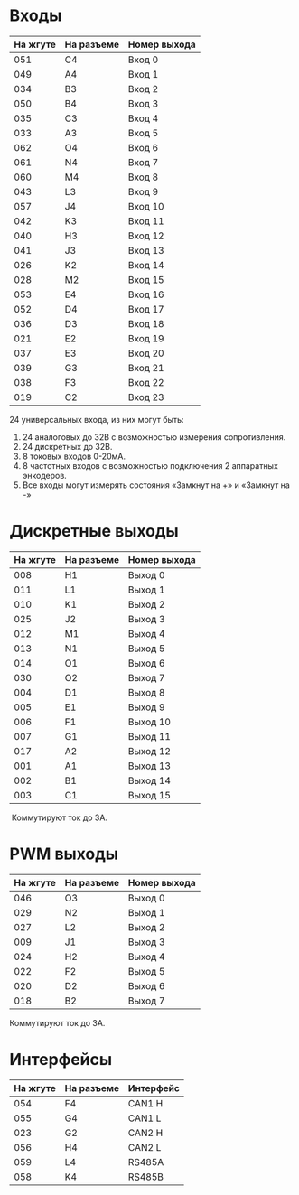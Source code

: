 
# Входы

| На жгуте | На разъеме | Номер выхода |
| -------- | ---------- | ------------ |
| 051      | C4         | Вход 0       |
| 049      | A4         | Вход 1       |
| 034      | B3         | Вход 2       |
| 050      | B4         | Вход 3       |
| 035      | C3         | Вход 4       |
| 033      | A3         | Вход 5       |
| 062      | O4         | Вход 6       |
| 061      | N4         | Вход 7       |
| 060      | M4         | Вход 8       |
| 043      | L3         | Вход 9       |
| 057      | J4         | Вход 10      |
| 042      | K3         | Вход 11      |
| 040      | H3         | Вход 12      |
| 041      | J3         | Вход 13      |
| 026      | K2         | Вход 14      |
| 028      | M2         | Вход 15      |
| 053      | E4         | Вход 16      |
| 052      | D4         | Вход 17      |
| 036      | D3         | Вход 18      |
| 021      | E2         | Вход 19      |
| 037      | E3         | Вход 20      |
| 039      | G3         | Вход 21      |
| 038      | F3         | Вход 22      |
| 019      | C2         | Вход 23      |
24 универсальных входа, из них могут быть:
1. 24 аналоговых до 32В с возможностью измерения сопротивления.
2. 24 дискретных до 32В.
3. 8 токовых входов 0-20мА.
4. 8 частотных входов с возможностью подключения 2 аппаратных энкодеров.
5. Все входы могут измерять состояния «Замкнут на +» и «Замкнут на -»

# Дискретные выходы

| На жгуте | На разъеме | Номер выхода |
|----------|------------|--------------|
| 008      | H1         | Выход 0      |
| 011      | L1         | Выход 1      |
| 010      | K1         | Выход 2      |
| 025      | J2         | Выход 3      |
| 012      | M1         | Выход 4      |
| 013      | N1         | Выход 5      |
| 014      | O1         | Выход 6      |
| 030      | O2         | Выход 7      |
| 004      | D1         | Выход 8      |
| 005      | E1         | Выход 9      |
| 006      | F1         | Выход 10     |
| 007      | G1         | Выход 11     |
| 017      | A2         | Выход 12     |
| 001      | A1         | Выход 13     |
| 002      | B1         | Выход 14     |
| 003      | C1         | Выход 15     |
 Коммутируют ток до 3А.
 
# PWM выходы 

| На жгуте | На разъеме | Номер выхода |
| -------- | ---------- | ------------ |
| 046      | O3         | Выход 0      |
| 029      | N2         | Выход 1      |
| 027      | L2         | Выход 2      |
| 009      | J1         | Выход 3      |
| 024      | H2         | Выход 4      |
| 022      | F2         | Выход 5      |
| 020      | D2         | Выход 6      |
| 018      | B2         | Выход 7      |
Коммутируют ток до 3А.

# Интерфейсы

| На жгуте | На разъеме | Интерфейс |
| -------- | ---------- | --------- |
| 054      | F4         | CAN1 H    |
| 055      | G4         | CAN1 L    |
| 023      | G2         | CAN2 H    |
| 056      | H4         | CAN2 L    |
| 059      | L4         | RS485A    |
| 058      | K4         | RS485B    |
